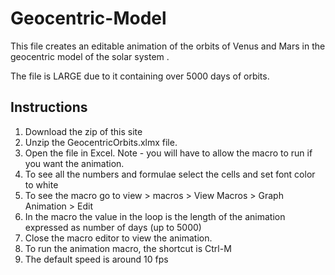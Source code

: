 # Geocentric-Model
This file creates an editable animation of the orbits of Venus and Mars in the geocentric model of the solar system .

The file is LARGE due to it containing over 5000 days of orbits.

## Instructions
1. Download the zip of this site
1. Unzip the GeocentricOrbits.xlmx file.
1. Open the file in Excel.  Note - you will have to allow the macro to run if you want the animation.
1. To see all the numbers and formulae select the cells and set font color to white
1. To see the macro go to view > macros > View Macros > Graph Animation > Edit
1. In the macro the value in the loop is the length of the animation expressed as number of days (up to 5000)
1. Close the macro editor to view the animation.
1. To run the animation macro, the shortcut is Ctrl-M
1. The default speed is around 10 fps 

